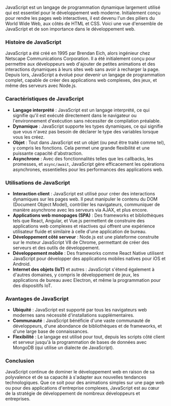 JavaScript est un langage de programmation dynamique largement utilisé qui est essentiel pour le développement web moderne. Initialement conçu pour rendre les pages web interactives, il est devenu l'un des piliers du World Wide Web, aux côtés de HTML et CSS. Voici une vue d'ensemble de JavaScript et de son importance dans le développement web.

### Histoire de JavaScript
JavaScript a été créé en 1995 par Brendan Eich, alors ingénieur chez Netscape Communications Corporation. Il a été initialement conçu pour permettre aux développeurs web d'ajouter de petites animations et des interactions dynamiques à leurs sites web sans avoir à recharger la page. Depuis lors, JavaScript a évolué pour devenir un langage de programmation complet, capable de créer des applications web complexes, des jeux, et même des serveurs avec Node.js.

### Caractéristiques de JavaScript
- **Langage interprété** : JavaScript est un langage interprété, ce qui signifie qu'il est exécuté directement dans le navigateur ou l'environnement d'exécution sans nécessiter de compilation préalable.
- **Dynamique** : JavaScript supporte les types dynamiques, ce qui signifie que vous n'avez pas besoin de déclarer le type des variables lorsque vous les créez.
- **Objet** : Tout dans JavaScript est un objet (ou peut être traité comme tel), y compris les fonctions. Cela permet une grande flexibilité et une puissante capacité d'abstraction.
- **Asynchrone** : Avec des fonctionnalités telles que les callbacks, les promesses, et `async/await`, JavaScript gère efficacement les opérations asynchrones, essentielles pour les performances des applications web.

### Utilisations de JavaScript
- **Interaction client** : JavaScript est utilisé pour créer des interactions dynamiques sur les pages web. Il peut manipuler le contenu du DOM (Document Object Model), contrôler les navigateurs, communiquer de manière asynchrone avec les serveurs via AJAX, et plus encore.
- **Applications web monopages (SPA)** : Des frameworks et bibliothèques tels que React, Angular, et Vue.js permettent de construire des applications web complexes et réactives qui offrent une expérience utilisateur fluide et similaire à celle d'une application de bureau.
- **Développement côté serveur** : Node.js est une plateforme construite sur le moteur JavaScript V8 de Chrome, permettant de créer des serveurs et des outils de développement.
- **Développement mobile** : Des frameworks comme React Native utilisent JavaScript pour développer des applications mobiles natives pour iOS et Android.
- **Internet des objets (IoT)** et autres : JavaScript s'étend également à d'autres domaines, y compris le développement de jeux, les applications de bureau avec Electron, et même la programmation pour des dispositifs IoT.

### Avantages de JavaScript
- **Ubiquité** : JavaScript est supporté par tous les navigateurs web modernes sans nécessité d'installations supplémentaires.
- **Communauté** : JavaScript bénéficie d'une vaste communauté de développeurs, d'une abondance de bibliothèques et de frameworks, et d'une large base de connaissances.
- **Flexibilité** : Le langage est utilisé pour tout, depuis les scripts côté client et serveur jusqu'à la programmation de bases de données avec MongoDB (qui utilise un dialecte de JavaScript).

### Conclusion
JavaScript continue de dominer le développement web en raison de sa polyvalence et de sa capacité à s'adapter aux nouvelles tendances technologiques. Que ce soit pour des animations simples sur une page web ou pour des applications d'entreprise complexes, JavaScript est au cœur de la stratégie de développement de nombreux développeurs et entreprises.